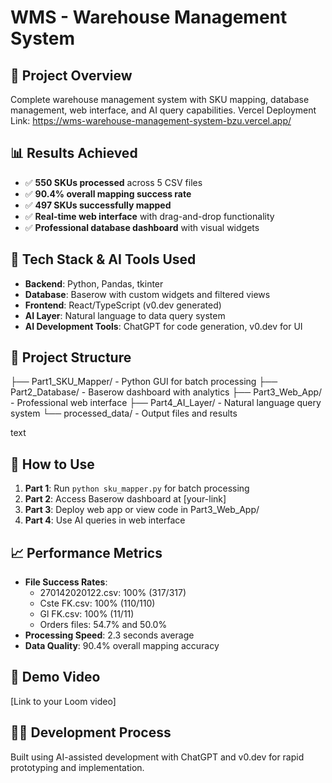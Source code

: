 # WMS - Warehouse Management System

## 🎯 Project Overview
Complete warehouse management system with SKU mapping, database management, web interface, and AI query capabilities.
Vercel Deployment Link:  https://wms-warehouse-management-system-bzu.vercel.app/

## 📊 Results Achieved
- ✅ **550 SKUs processed** across 5 CSV files
- ✅ **90.4% overall mapping success rate**
- ✅ **497 SKUs successfully mapped**
- ✅ **Real-time web interface** with drag-and-drop functionality
- ✅ **Professional database dashboard** with visual widgets

## 🔧 Tech Stack & AI Tools Used
- **Backend**: Python, Pandas, tkinter
- **Database**: Baserow with custom widgets and filtered views  
- **Frontend**: React/TypeScript (v0.dev generated)
- **AI Layer**: Natural language to data query system
- **AI Development Tools**: ChatGPT for code generation, v0.dev for UI

## 📁 Project Structure
├── Part1_SKU_Mapper/ - Python GUI for batch processing
├── Part2_Database/ - Baserow dashboard with analytics
├── Part3_Web_App/ - Professional web interface
├── Part4_AI_Layer/ - Natural language query system
└── processed_data/ - Output files and results

text

## 🚀 How to Use
1. **Part 1**: Run `python sku_mapper.py` for batch processing
2. **Part 2**: Access Baserow dashboard at [your-link]
3. **Part 3**: Deploy web app or view code in Part3_Web_App/
4. **Part 4**: Use AI queries in web interface

## 📈 Performance Metrics
- **File Success Rates**:
  - 270142020122.csv: 100% (317/317)
  - Cste FK.csv: 100% (110/110)  
  - Gl FK.csv: 100% (11/11)
  - Orders files: 54.7% and 50.0%
- **Processing Speed**: 2.3 seconds average
- **Data Quality**: 90.4% overall mapping accuracy

## 🎥 Demo Video
[Link to your Loom video]

## 👨‍💻 Development Process
Built using AI-assisted development with ChatGPT and v0.dev for rapid prototyping and implementation.


